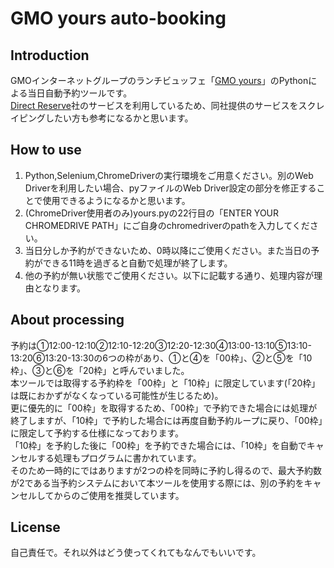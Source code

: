 <h1>GMO yours auto-booking</h1>
<h2>Introduction</h2>
<p>
  GMOインターネットグループのランチビュッフェ「<a href="https://esp03.dt-r.com/gmo-yours/">GMO yours</a>」のPythonによる当日自動予約ツールです。<br>
  <a href="http://direct-reserve.info/">Direct Reserve</a>社のサービスを利用しているため、同社提供のサービスをスクレイピングしたい方も参考になるかと思います。
<h2>How to use</h2>
<p>
  <ol>
    <li>Python,Selenium,ChromeDriverの実行環境をご用意ください。別のWeb Driverを利用したい場合、pyファイルのWeb Driver設定の部分を修正することで使用できるようになるかと思います。</li>
    <li>(ChromeDriver使用者のみ)yours.pyの22行目の「ENTER YOUR CHROMEDRIVE PATH」にご自身のchromedriverのpathを入力してください。</li>
    <li>当日分しか予約ができないため、0時以降にご使用ください。また当日の予約ができる11時を過ぎると自動で処理が終了します。</li>
    <li>他の予約が無い状態でご使用ください。以下に記載する通り、処理内容が理由となります。</li>
  </ol>
</p>
<h2>About processing</h2>
<p>
  予約は①12:00-12:10②12:10-12:20③12:20-12:30④13:00-13:10⑤13:10-13:20⑥13:20-13:30の6つの枠があり、①と④を「00枠」、②と⑤を「10枠」、③と⑥を「20枠」と呼んでいました。<br>
  本ツールでは取得する予約枠を「00枠」と「10枠」に限定しています(「20枠」は既におかずがなくなっている可能性が生じるため)。<br>
  更に優先的に「00枠」を取得するため、「00枠」で予約できた場合には処理が終了しますが、「10枠」で予約した場合には再度自動予約ループに戻り、「00枠」に限定して予約する仕様になっております。<br>
  「10枠」を予約した後に「00枠」を予約できた場合には、「10枠」を自動でキャンセルする処理もプログラムに書かれています。<br>
  そのため一時的にではありますが2つの枠を同時に予約し得るので、最大予約数が2である当予約システムにおいて本ツールを使用する際には、別の予約をキャンセルしてからのご使用を推奨しています。<br>
</p>
<h2>License</h2>
<p>
  自己責任で。それ以外はどう使ってくれてもなんでもいいです。
</p>
